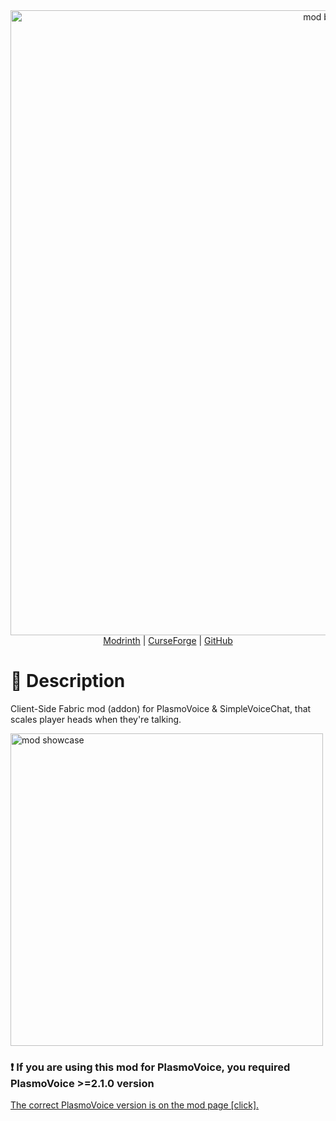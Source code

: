 <div align="center">
  <img src="https://cdn.modrinth.com/data/Os35nfkh/images/5bd3ef3d021de23d80e81918bd8ed49ce89c56f4.png" width="1000px" alt="mod banner"/>
  <div>
    <a href="https://modrinth.com/mod/talkingheads">Modrinth</a>
    <span> | </span>
    <a href="https://www.curseforge.com/minecraft/mc-mods/talkingheads">CurseForge</a>
    <span> | </span>
    <a href="https://github.com/ZipeStudio/TalkingHeads">GitHub</a>
  </div>
</div>

# 💬 Description
Client-Side Fabric mod (addon) for PlasmoVoice & SimpleVoiceChat, that scales player heads when they're talking.

  <img src="https://cdn.modrinth.com/data/Os35nfkh/images/b01581dd52e32d703fbb5605f4851fbc639d024e.gif" width="500px" alt="mod showcase"/>

### ❗ If you are using this mod for PlasmoVoice, you required PlasmoVoice >=2.1.0 version
[The correct PlasmoVoice version is on the mod page [click].](https://modrinth.com/plugin/plasmo-voice/versions?c=release&l=fabric)
